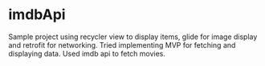 # imdbApi
Sample project using recycler view to display items, glide for image display and retrofit for networking.
Tried implementing MVP for fetching and displaying data.
Used imdb api to fetch movies.
